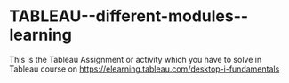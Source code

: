 # TABLEAU--different-modules--learning


This is the Tableau Assignment or activity which you have to solve in Tableau course on https://elearning.tableau.com/desktop-i-fundamentals
